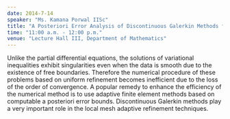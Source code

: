 ```yaml
---
date: 2014-7-14
speaker: "Ms. Kamana Porwal IISc"
title: "A Posteriori Error Analysis of Discontinuous Galerkin Methods for Elliptic Variational Inequalities"
time: "11:00 a.m. - 12:00 p.m."
venue: "Lecture Hall III, Department of Mathematics"
---
```

Unlike the partial differential equations, the solutions of variational
inequalities exhibit singularities even when the data is smooth due to the
existence of free boundaries. Therefore the numerical procedure of these
problems based on uniform refinement becomes inefficient due to the loss
of the order of convergence. A popular remedy to enhance the efficiency of
the numerical method is to use adaptive finite element methods based on
computable a posteriori error bounds. Discontinuous Galerkin methods play
a very important role in the local mesh adaptive refinement techniques.
